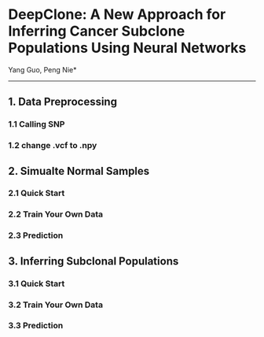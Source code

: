 # DeepClone: A New Approach for Inferring Cancer Subclone Populations Using Neural Networks
Yang Guo, Peng Nie*
***
## 1. Data Preprocessing

### 1.1 Calling SNP

### 1.2 change .vcf to .npy

## 2. Simualte Normal Samples

### 2.1 Quick Start

### 2.2 Train Your Own Data

### 2.3 Prediction

## 3. Inferring Subclonal Populations

### 3.1 Quick Start

### 3.2 Train Your Own Data

### 3.3 Prediction

